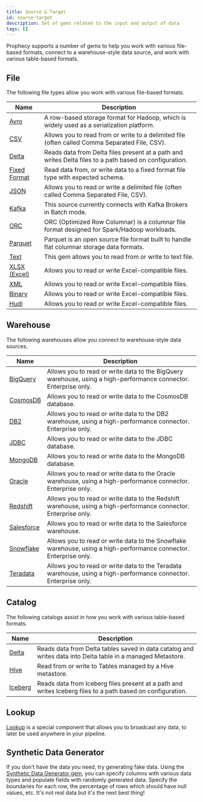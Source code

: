 ```yaml
---
title: Source & Target
id: source-target
description: Set of gems related to the input and output of data
tags: []
---
```


Prophecy supports a number of gems to help you work with various file-based formats, connect to a warehouse-style data source, and work with various table-based formats.

## File

The following file types allow you work with various file-based formats.

| Name                                | Description                                                                                            |
| ----------------------------------- | ------------------------------------------------------------------------------------------------------ |
| [Avro](./file/avro)                 | A row-based storage format for Hadoop, which is widely used as a serialization platform.               |
| [CSV](./file/csv)                   | Allows you to read from or write to a delimited file (often called Comma Separated File, CSV).         |
| [Delta](./file/delta)               | Reads data from Delta files present at a path and writes Delta files to a path based on configuration. |
| [Fixed Format](./file/fixed-format) | Read data from, or write data to a fixed format file type with expected schema.                        |
| [JSON](./file/json)                 | Allows you to read or write a delimited file (often called Comma Separated File, CSV).                 |
| [Kafka](./file/kafka)               | This source currently connects with Kafka Brokers in Batch mode.                                       |
| [ORC](./file/orc)                   | ORC (Optimized Row Columnar) is a columnar file format designed for Spark/Hadoop workloads.            |
| [Parquet](./file/parquet)           | Parquet is an open source file format built to handle flat columnar storage data formats.              |
| [Text](./file/text)                 | This gem allows you to read from or write to text file.                                                |
| [XLSX (Excel)](./file/xlsx)         | Allows you to read or write Excel-compatible files.                                                    |
| [XML](./file/xml)                   | Allows you to read or write Excel-compatible files.                                                    |
| [Binary](./file/binary)             | Allows you to read or write Excel-compatible files.                                                    |
| [Hudi](./file/hudi)                 | Allows you to read or write Excel-compatible files.                                                    |

## Warehouse

The following warehouses allow you connect to warehouse-style data sources.

| Name                                 | Description                                                                                                       |
| ------------------------------------ | ----------------------------------------------------------------------------------------------------------------- |
| [BigQuery](./warehouse/bigquery)     | Allows you to read or write data to the BigQuery warehouse, using a high-performance connector. Enterprise only.  |
| [CosmosDB](./warehouse/cosmos)       | Allows you to read or write data to the CosmosDB database.                                                        |
| [DB2](./warehouse/db2)               | Allows you to read or write data to the DB2 warehouse, using a high-performance connector. Enterprise only.       |
| [JDBC](./warehouse/jdbc)             | Allows you to read or write data to the JDBC database.                                                            |
| [MongoDB](./warehouse/mongodb)       | Allows you to read or write data to the MongoDB database.                                                         |
| [Oracle](./warehouse/oracle)         | Allows you to read or write data to the Oracle warehouse, using a high-performance connector. Enterprise only.    |
| [Redshift](./warehouse/redshift)     | Allows you to read or write data to the Redshift warehouse, using a high-performance connector. Enterprise only.  |
| [Salesforce](./warehouse/salesforce) | Allows you to read or write data to the Salesforce warehouse.                                                     |
| [Snowflake](./warehouse/snowflake)   | Allows you to read or write data to the Snowflake warehouse, using a high-performance connector. Enterprise only. |
| [Teradata](./warehouse/teradata)     | Allows you to read or write data to the Teradata warehouse, using a high-performance connector. Enterprise only.  |

## Catalog

The following catalogs assist in how you work with various table-based formats.

| Name                               | Description                                                                                                 |
| ---------------------------------- | ----------------------------------------------------------------------------------------------------------- |
| [Delta](./catalog-table/delta)     | Reads data from Delta tables saved in data catalog and writes data into Delta table in a managed Metastore. |
| [Hive](./catalog-table/hive)       | Read from or write to Tables managed by a Hive metastore.                                                   |
| [Iceberg](./catalog-table/iceberg) | Reads data from Iceberg files present at a path and writes Iceberg files to a path based on configuration.  |

## Lookup

[Lookup](/docs/Spark/gems/source-target/lookup.md) is a special component that allows you to broadcast any data, to later be used anywhere in your pipeline.

## Synthetic Data Generator

If you don't have the data you need, try generating fake data. Using the [Synthetic Data Generator gem](/docs/Spark/gems/source-target/file/synthetic-data-generator.md), you can specify columns with various data types and populate fields with randomly generated data. Specify the boundaries for each row, the percentage of rows which should have null values, etc. It's not real data but it's the next best thing!

